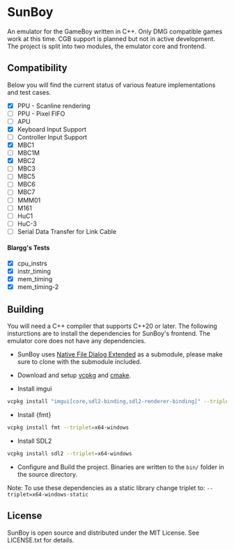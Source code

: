 # SunBoy

An emulator for the GameBoy written in C++. Only DMG compatible games work at this time. CGB support is planned but not in active development. The project is split into two modules, the emulator core and frontend.

## Compatibility

Below you will find the current status of various feature implementations and test cases.

- [x] PPU - Scanline rendering
- [ ] PPU - Pixel FIFO
- [ ] APU
- [x] Keyboard Input Support
- [ ] Controller Input Support
- [x] MBC1
- [ ] MBC1M
- [x] MBC2
- [ ] MBC3
- [ ] MBC5
- [ ] MBC6
- [ ] MBC7
- [ ] MMM01
- [ ] M161
- [ ] HuC1
- [ ] HuC-3
- [ ] Serial Data Transfer for Link Cable

#### Blargg's Tests

- [x] cpu_instrs
- [x] instr_timing
- [x] mem_timing
- [x] mem_timing-2

## Building

You will need a C++ compiler that supports C++20 or later. The following insturctions are to install the dependencies for SunBoy's frontend. The emulator core does not have any dependencies.

- SunBoy uses [Native File Dialog Extended](https://github.com/btzy/nativefiledialog-extended) as a submodule, please make sure to clone with the submodule included.

- Download and setup [vcpkg](https://github.com/microsoft/vcpkg) and [cmake](https://cmake.org/).

- Install imgui

```bash
vcpkg install "imgui[core,sdl2-binding,sdl2-renderer-binding]" --triplet=x64-windows
```

- Install {fmt}

```bash
vcpkg install fmt --triplet=x64-windows
```

- Install SDL2

```bash
vcpkg install sdl2 --triplet=x64-windows
```

- Configure and Build the project. Binaries are written to the `bin/` folder in the source directory.

Note: To use these dependencies as a static library change triplet to: `--triplet=x64-windows-static`

## License

SunBoy is open source and distributed under the MIT License. See LICENSE.txt for details.
